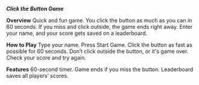 ***Click the Button Game***

**Overview**
Quick and fun game. You click the button as much as you can in 60 seconds. If you miss and click outside, the game ends right away. Enter your name, and your score gets saved on a leaderboard.

**How to Play**
Type your name.
Press Start Game.
Click the button as fast as possible for 60 seconds.
Don’t click outside the button, or it's game over.
Check your score and try again.

**Features**
60-second timer.
Game ends if you miss the button.
Leaderboard saves all players’ scores.